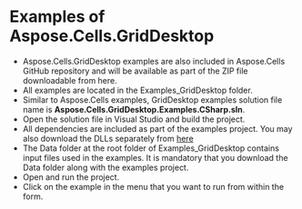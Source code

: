 # Examples of Aspose.Cells.GridDesktop

* Aspose.Cells.GridDesktop examples are also included in Aspose.Cells GitHub repository and will be available as part of the ZIP file downloadable from here.
* All examples are located in the Examples_GridDesktop folder.
* Similar to Aspose.Cells examples, GridDesktop examples solution file name is **Aspose.Cells.GridDesktop.Examples.CSharp.sln**.
* Open the solution file in Visual Studio and build the project.
* All dependencies are included as part of the examples project. You may also download the DLLs separately from [here](https://downloads.aspose.com/cells/net)
* The Data folder at the root folder of Examples_GridDesktop contains input files used in the examples. It is mandatory that you download the Data folder along with the examples project.
* Open and run the project.
* Click on the example in the menu that you want to run from within the form.
